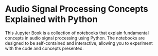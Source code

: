 # Audio Signal Processing Concepts Explained with Python

This Jupyter Book is a collection of notebooks that explain fundamental concepts in audio signal processing using Python. The notebooks are designed to be self-contained and interactive, allowing you to experiment with the code and concepts presented.

```{tableofcontents}
```